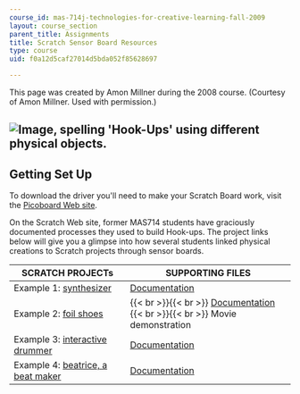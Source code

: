 ```yaml
---
course_id: mas-714j-technologies-for-creative-learning-fall-2009
layout: course_section
parent_title: Assignments
title: Scratch Sensor Board Resources
type: course
uid: f0a12d5caf27014d5bda052f85628697

---
```


This page was created by Amon Millner during the 2008 course. (Courtesy of Amon Millner. Used with permission.)

![Image, spelling 'Hook-Ups' using different physical objects.](/courses/media-arts-and-sciences/mas-714j-technologies-for-creative-learning-fall-2009/assignments/assn4_banner.jpg)
------------------------------------------------------------------------------------------------------------------------------------------------------------------------------------

Getting Set Up
--------------

To download the driver you'll need to make your Scratch Board work, visit the [Picoboard Web site](http://www.picocricket.com/whichpicoboard.html).

On the Scratch Web site, former MAS714 students have graciously documented processes they used to build Hook-ups. The project links below will give you a glimpse into how several students linked physical creations to Scratch projects through sensor boards.

| SCRATCH PROJECTs | SUPPORTING FILES |
| --- | --- |
| Example 1: [synthesizer](http://scratch.mit.edu/projects/fshea/293344) | [Documentation](http://scratch.mit.edu/projects/fshea/293676) |
| Example 2: [foil shoes](http://scratch.mit.edu/projects/agatas/293215) |  {{< br >}}{{< br >}} [Documentation](http://scratch.mit.edu/projects/agatas/293303) {{< br >}}{{< br >}} Movie demonstration |
| Example 3: [interactive drummer](http://scratch.mit.edu/projects/jlai/293224) | [Documentation](http://scratch.mit.edu/projects/jlai/293687) |
| Example 4: [beatrice, a beat maker](http://scratch.mit.edu/projects/kumpf/292482) | [Documentation](http://scratch.mit.edu/projects/kumpf/292682)